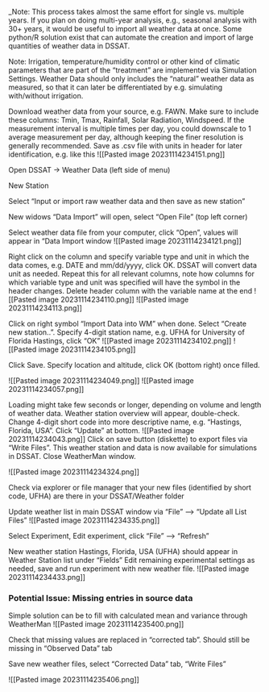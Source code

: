 
_Note: This process takes almost the same effort for single vs. multiple years. If you plan on doing multi-year analysis, e.g., seasonal analysis with 30+ years, it would be useful to import all weather data at once. Some python/R solution exist that can automate the creation and import of large quantities of weather data in DSSAT.

Note: Irrigation, temperature/humidity control or other kind of climatic parameters that are part of the “treatment” are implemented via Simulation Settings. Weather Data should only includes the “natural” weather data as measured, so that it can later be differentiated by e.g. simulating with/without irrigation.

Download weather data from your source, e.g. FAWN. Make sure to include these columns: Tmin, Tmax, Rainfall, Solar Radiation, Windspeed. If the measurement interval is multiple times per day, you could downscale to 1 average measurement per day, although keeping the finer resolution is generally recommended. Save as .csv file with units in header for later identification, e.g. like this
![[Pasted image 20231114234151.png]]


Open DSSAT -> Weather Data (left side of menu)

New Station

Select “Input or import raw weather data and then save as new station”

New widows “Data Import” will open, select “Open File” (top left corner)

Select weather data file from your computer, click “Open”, values will appear in “Data Import window
![[Pasted image 20231114234121.png]]

Right click on the column and specify variable type and unit in which the data comes, e.g. DATE and mm/dd/yyyy, click OK. DSSAT will convert data unit as needed.
Repeat this for all relevant columns, note how columns for which variable type and unit was specified will have the symbol in the header changes. Delete header column with the variable name at the end
![[Pasted image 20231114234110.png]]
![[Pasted image 20231114234113.png]]

Click on right symbol “Import Data into WM” when done. Select “Create new station..”. Specify 4-digit station name, e.g. UFHA for University of Florida Hastings, click “OK”
![[Pasted image 20231114234102.png]]
![[Pasted image 20231114234105.png]]

  

Click Save. Specify location and altitude, click OK (bottom right) once filled.

  ![[Pasted image 20231114234049.png]]
  ![[Pasted image 20231114234057.png]]
  

Loading might take few seconds or longer, depending on volume and length of weather data. Weather station overview will appear, double-check. Change 4-digit short code into more descriptive name, e.g. “Hastings, Florida, USA”. Click “Update” at bottom.
![[Pasted image 20231114234043.png]]
Click on save button (diskette) to export files via “Write Files”. This weather station and data is now available for simulations in DSSAT. Close WeatherMan window.

![[Pasted image 20231114234324.png]]

Check via explorer or file manager that your new files (identified by short code, UFHA) are there in your DSSAT/Weather folder

Update weather list in main DSSAT window via “File” --> “Update all List Files”
![[Pasted image 20231114234335.png]]

Select Experiment, Edit experiment, click “File” --> “Refresh”

New weather station Hastings, Florida, USA (UFHA) should appear in Weather Station list under “Fields”
Edit remaining experimental settings as needed, save and run experiment with new weather file.
![[Pasted image 20231114234433.png]]

### Potential Issue: Missing entries in source data

Simple solution can be to fill with calculated mean and variance through WeatherMan
![[Pasted image 20231114235400.png]]

Check that missing values are replaced in “corrected tab”. Should still be missing in “Observed Data” tab

Save new weather files, select “Corrected Data” tab, “Write Files”

![[Pasted image 20231114235406.png]]